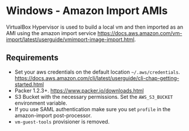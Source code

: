 # Windows - Amazon Import AMIs

VirtualBox Hypervisor is used to build a local vm and then imported as an AMI using
the amazon import service https://docs.aws.amazon.com/vm-import/latest/userguide/vmimport-image-import.html.

## Requirements

* Set your aws credentials on the default location `~/.aws/credentials`. https://docs.aws.amazon.com/cli/latest/userguide/cli-chap-getting-started.html
* Packer 1.2.3+. https://www.packer.io/downloads.html
* S3 Bucket with the necessary permissions. Set the `AWS_S3_BUCKET` environment variable.
* If you use SAML authentication make sure you set `profile` in the amazon-import post-processor.
* `vm-guest-tools` provisioner is removed.
